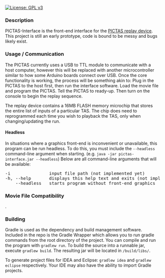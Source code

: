 [![License: GPL v3](https://img.shields.io/badge/License-GPLv3-blue.svg)](https://www.gnu.org/licenses/gpl-3.0)
### Description
PICTAS-Interface is the front-end interface for the [PICTAS replay device](https://github.com/bigbass1997/PICTAS). This project is still an early prototype, code is bound to be messy and bugs likely exist.

### Usage / Communication
The PICTAS currently uses a USB to TTL module to communicate with a host computer, however this will be replaced with another microcontroller similar to how some Arduino boards connect over USB. Once the core functionality is working, the process will be something akin to: Plug in the PICTAS to the host first, then run the interface software. Load the movie file and program the PICTAS. Tell the PICTAS to ready-up. Then turn on the console to begin the replay sequence.

The replay device contains a 16MB FLASH memory microchip that stores the entire list of inputs of a particular TAS. The chip does need to reprogrammed each time you wish to playback the TAS, only when changing/updating the run.

#### Headless
In situations where a graphics front-end is inconvenient or unavailable, this program can be run headless. To do this, you must include the `--headless` command-line argument when starting. (e.g. `java -jar pictas-interface.jar --headless`) Below are all command-line arguments that will be available:
<pre>
-i               input file path (not implemented yet)
-h, --help       displays this help text and exits (not implemented yet)
    --headless   starts program without front-end graphics
</pre> 

### Movie File Compatibility
.

### Building
Gradle is used as the dependency and build management software. Included in the repo is the Gradle Wrapper which allows you to run gradle commands from the root directory of the project. You can compile and run the program with `gradlew run`. To build the source into a runnable jar, execute `gradlew build`. The resulting jar will be located in `/build/libs/`.

To generate project files for IDEA and Eclipse: `gradlew idea` and `gradlew eclipse` respectively. Your IDE may also have the ability to import Gradle projects.
